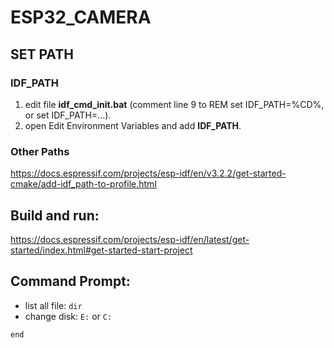 # ESP32_CAMERA
## SET PATH
### IDF_PATH
1. edit file <b>idf_cmd_init.bat</b> (comment line 9 to REM set IDF_PATH=%CD%, or set IDF_PATH=...).
2. open Edit Environment Variables and add <b>IDF_PATH</b>.
### Other Paths
https://docs.espressif.com/projects/esp-idf/en/v3.2.2/get-started-cmake/add-idf_path-to-profile.html

## Build and run:
https://docs.espressif.com/projects/esp-idf/en/latest/get-started/index.html#get-started-start-project

## Command Prompt:
- list all file: `dir`
- change disk:  `E:` or `C:`
```c
end
```
